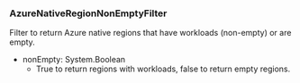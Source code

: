 ### AzureNativeRegionNonEmptyFilter
Filter to return Azure native regions that have workloads (non-empty) or are empty.

- nonEmpty: System.Boolean
  - True to return regions with workloads, false to return empty regions.
